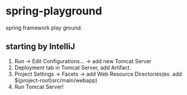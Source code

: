 # spring-playground
spring framework play ground.

## starting by IntelliJ
1. Run -> Edit Configurations... -> add new Tomcat Server
1. Deployment tab in Tomcat Server, add Artifact.
1. Project Settings -> Facets -> add Web Resource Directories(ex. add ${project-root}src/main/webapp)
1. Run Tomcat Server!
